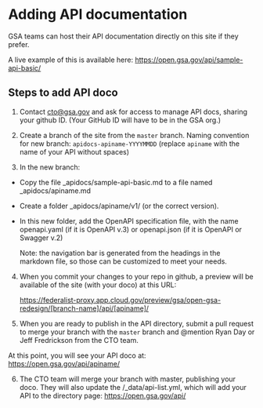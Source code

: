 # Adding API documentation

GSA teams can host their API documentation directly on this site if they prefer. 

A live example of this is available here: https://open.gsa.gov/api/sample-api-basic/


## Steps to add API doco

1. Contact cto@gsa.gov and ask for access to manage API docs, sharing your github ID. (Your GitHub ID will have to be in the GSA org.)

2. Create a branch of the site from the `master` branch. Naming convention for new branch: `apidocs-apiname-YYYYMMDD` (replace `apiname` with the name of your API without spaces)

3. In the new branch:
* Copy the file _apidocs/sample-api-basic.md to a file named _apidocs/apiname.md 
* Create a folder _apidocs/apiname/v1/ (or the correct version).
* In this new folder, add the OpenAPI specification file, with the name openapi.yaml (if it is OpenAPI v.3) or openapi.json (if it is OpenAPI or Swagger v.2)
 
  Note: the navigation bar is generated from the headings in the markdown file, so those can be customized to meet your needs.

4. When you commit your changes to your repo in github, a preview will be available of the site (with your doco) at this URL:

     https://federalist-proxy.app.cloud.gov/preview/gsa/open-gsa-redesign/[branch-name]/api/[apiname]/


5. When you are ready to publish in the API directory, submit a pull request to merge your branch with the `master` branch and @mention Ryan Day or Jeff Fredrickson from the CTO team.

  At this point, you will see your API doco at: https://open.gsa.gov/api/apiname/


6. The CTO team will merge your branch with master, publishing your doco. They will also update the /_data/api-list.yml, which will add your API to the directory page: https://open.gsa.gov/api/

